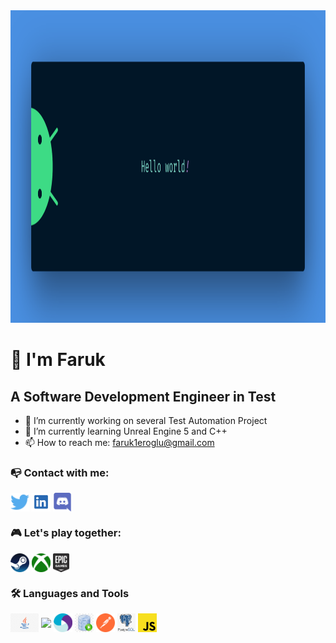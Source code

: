 

<img src="https://github.com/afse2/afse2/blob/main/icons/banner.png" height="500" > 

# :vulcan_salute: I'm Faruk 
## A Software Development Engineer in Test


- 🔭 I’m currently working on several Test Automation Project
- 🌱 I’m currently learning Unreal Engine 5 and C++
- 📫 How to reach me: faruk1eroglu@gmail.com

### :mailbox_with_no_mail: Contact with me:

<p align="left">
<a href="http://twitter.com/afse0" target="blank"><img align="center" src="https://github.com/afse2/afse2/blob/main/icons/twitter%20(2).png" title = "Twitter" alt="" height="30" /></a>
<a href="https://www.linkedin.com/in/faruk-eroglu/" target="blank"><img align="center" src="https://github.com/afse2/afse2/blob/main/icons/linkedin.png" alt="" height="30" /></a>
<a href="https://discord.gg/QZAN3qJd" target="blank"><img align="center" src="https://github.com/afse2/afse2/blob/main/icons/discord.png" height="30" /></a>
</p>

### :video_game: Let's play together:
<a href="https://steamcommunity.com/profiles/76561198166662163/" target="blank"><img align="center" src="https://github.com/afse2/afse2/blob/main/icons/Steam.png" height="30" /></a> 
<a href=" " target="blank"><img align="center" src="https://github.com/afse2/afse2/blob/main/icons/Xbox.png" height="30" /></a>
<a href=" " target="blank"><img align="center" src="https://github.com/afse2/afse2/blob/main/icons/epicGames.png" height="30" /></a>

### :hammer_and_wrench: Languages and Tools

<a href=" " target="blank"><img align="center" src="https://github.com/afse2/afse2/blob/main/icons/java2.jpg" height="30" /></a>
<a href=" " target="blank"><img align="center" src="https://github.com/afse2/afse2/blob/main/iconsselenium.png" height="30" /></a>
<a href=" " target="blank"><img align="center" src="https://github.com/afse2/afse2/blob/main/icons/appium.png" height="30" /></a>
<a href=" " target="blank"><img align="center" src="https://github.com/afse2/afse2/blob/main/icons/sqlDev.jpg" height="30" /></a>
<a href=" " target="blank"><img align="center" src="https://github.com/afse2/afse2/blob/main/icons/postman.png" height="30" /></a>
<a href=" " target="blank"><img align="center" src="https://github.com/afse2/afse2/blob/main/icons/postgreSql.png" height="30" /></a>
<a href=" " target="blank"><img align="center" src="https://github.com/afse2/afse2/blob/main/icons/js.png" height="30" /></a>






